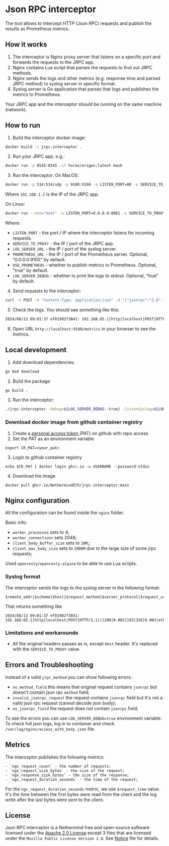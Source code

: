 # Json RPC interceptor

The tool allows to intercept HTTP (Json RPC) requests and publish the results as Prometheus metrics.

## How it works
1. The interceptor is Nginx proxy server that listens on a specific port and forwards the requests to the JRPC app.
2. Nginx contains Lua script that parses the requests to find out JRPC methods.
3. Nginx sends the logs and other metrics (e.g. response time and parsed JRPC method) to syslog server in specific format.
4. Syslog server is Go application that parses that logs and publishes the metrics to Prometheus.

Your JRPC app and the interceptor should be running on the same machine (network).


## How to run
1. Build the interceptor docker image:
```bash
docker build -t jrpc-interceptor .
```
2. Run your JRPC app, e.g.:
```bash
docker run -p 8545:8545 -it horax/erigon:latest bash
```
3. Run the interceptor:
On MacOS:
```bash
docker run -p 514:514/udp -p 9100:9100 -e LISTEN_PORT=80 -e SERVICE_TO_PROXY=192.168.1.2:8545 -e LOG_SERVER_URL=0.0.0.0:514 -p 8081:80 jrpc-interceptor
```
Where `192.168.1.2` is the IP of the JRPC app.

On Linux:
```bash
docker run --net="host" -e LISTEN_PORT=0.0.0.0:8081 -e SERVICE_TO_PROXY=0.0.0.0:8545 -e LOG_SERVER_URL=0.0.0.0:514 jrpc-interceptor
```

Where:
- `LISTEN_PORT` - the port / IP where the interceptor listens for incoming requests.
- `SERVICE_TO_PROXY` - the IP / port of the JRPC app.
- `LOG_SERVER_URL` - the IP / port of the syslog server.
- `PROMETHEUS_URL` - the IP / port of the Prometheus server. Optional, "0.0.0.0:9100" by default.
- `USE_PROMETHEUS` - whether to publish metrics to Prometheus. Optional, "true" by default.
- `LOG_SERVER_DEBUG` - whether to print the logs to stdout. Optional, "true" by default.

4. Send requests to the interceptor:
```bash
curl -X POST -H "Content-Type: application/json" -d '{"jsonrpc":"2.0","method":"eth_blockNumber","params":[],"id":1}' http://localhost:8081
```
5. Check the logs. You should see something like this:
```bash
2024/08/13 09:01:37 ef01982f3841: 192.168.65.1|http|localhost|POST|HTTP/1.1|/|200|0.002|193|326|0.003|eth_blockNumber
```
6. Open URL `http://localhost:9100/metrics` in your browser to see the metrics.

## Local development
1. Add download dependencies:
```bash
go mod download
```
2. Build the package
```bash
go build .
```
3. Run the interceptor:
```bash
./jrpc-interceptor -debug=${LOG_SERVER_DEBUG:-true} -listenSyslog=${LOG_SERVER_URL:-"0.0.0.0:514"} -listenHTTP=${PROMETHEUS_URL:-"0.0.0.0:9100"} -usePrometheus=${USE_PROMETHEUS:-true}
```

### Download docker image from github container registry

1. Create a [personal access token ](https://github.com/settings/tokens)(PAT) on github with repo access
2. Set the PAT as an environment variable

```
export CR_PAT=<your_pat>
```
3. Login to github container registry

```
echo $CR_PAT | docker login ghcr.io -u USERNAME --password-stdin
```

4. Download the image

```
docker pull ghcr.io/NethermindEth/jrpc-interceptor:main
```

## Nginx configuration
All the configuration can be found inside the `nginx` folder.

Basic info:

- `worker_processes` sets to 4;
- `worker_connections` sets 2048;
- `client_body_buffer_size` sets to `10M`;;
- `client_max_body_size` sets to `1000M` due to the large size of some jrpc requests;

Used `openresty/openresty:alpine` to be able to use Lua scripts.

### Syslog format
The interceptor sends the logs to the syslog server in the following format:
```
$remote_addr|$scheme|$host|$request_method|$server_protocol|$request_uri|$status|$request_time|$request_length|$bytes_sent|$upstream_response_time|$jrpc_method
```
That returns something like
```
2024/08/13 09:01:37 ef01982f3841: 192.168.65.1|http|localhost|POST|HTTP/1.1|/|200|0.002|193|326|0.003|eth_blockNumber
```

### Limitations and workarounds
- All the original headers passes as is, except `Host` header. It's replaced with the `SERVICE_TO_PROXY` value.

## Errors and Troubleshooting
Instead of a valid `jrpc_method` you can show following errors:
- `no_method_field` this means that original request contains `jsonrpc` but doesn't contain json rpc `method` field;
- `invalid_jsonrpc_request` the request contains `jsonrpc` field but it's not a valid json rpc request (cannot decode json body);
- `no_jsonrpc_field` the request does not contain `jsonrpc` field;

To see the errors you can use `LOG_SERVER_DEBUG=true` environment variable. To check full json logs, log in to container and check `/var/log/nginx/access_with_body.json` file.

## Metrics
The interceptor publishes the following metrics:
```
- `ngx_request_count` - the number of requests;
- `ngx_request_size_bytes` - the size of the request;
- `ngx_response_size_bytes` - the size of the response;
- `ngx_request_duration_seconds` - the time of the request;
```
For the `ngx_request_duration_seconds` metric, we use `$request_time` value.
It's the time between the first bytes were read from the client and the log write after the last bytes were sent to the client.


## License
Json RPC interceptor is a Nethermind free and open-source software licensed under the [Apache 2.0 License](https://github.com/NethermindEth/jrpc-interceptor/blob/main/LICENSE) except 3 files that are licensed under the `Mozilla Public License Version 2.0`. See [Notice](https://github.com/NethermindEth/jrpc-interceptor/blob/main/Notice) file for details.